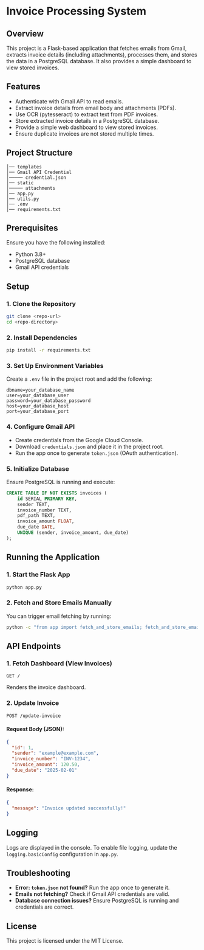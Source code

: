 # Invoice Processing System

## Overview

This project is a Flask-based application that fetches emails from Gmail, extracts invoice details (including attachments), processes them, and stores the data in a PostgreSQL database. It also provides a simple dashboard to view stored invoices.

## Features

- Authenticate with Gmail API to read emails.
- Extract invoice details from email body and attachments (PDFs).
- Use OCR (pytesseract) to extract text from PDF invoices.
- Store extracted invoice details in a PostgreSQL database.
- Provide a simple web dashboard to view stored invoices.
- Ensure duplicate invoices are not stored multiple times.

## Project Structure
```
│── templates
│── Gmail API Credential
│───── credential.json
│── static
│───── attachments
│── app.py
│── utils.py
│── .env
│── requirements.txt
```

## Prerequisites

Ensure you have the following installed:

- Python 3.8+
- PostgreSQL database
- Gmail API credentials

## Setup

### 1. Clone the Repository

```bash
git clone <repo-url>
cd <repo-directory>
```

### 2. Install Dependencies

```bash
pip install -r requirements.txt
```

### 3. Set Up Environment Variables

Create a `.env` file in the project root and add the following:

```env
dbname=your_database_name
user=your_database_user
password=your_database_password
host=your_database_host
port=your_database_port
```

### 4. Configure Gmail API

- Create credentials from the Google Cloud Console.
- Download `credentials.json` and place it in the project root.
- Run the app once to generate `token.json` (OAuth authentication).

### 5. Initialize Database

Ensure PostgreSQL is running and execute:

```sql
CREATE TABLE IF NOT EXISTS invoices (
    id SERIAL PRIMARY KEY,
    sender TEXT,
    invoice_number TEXT,
    pdf_path TEXT,
    invoice_amount FLOAT,
    due_date DATE,
    UNIQUE (sender, invoice_amount, due_date)
);
```

## Running the Application

### 1. Start the Flask App

```bash
python app.py
```

### 2. Fetch and Store Emails Manually

You can trigger email fetching by running:

```bash
python -c "from app import fetch_and_store_emails; fetch_and_store_emails()"
```

## API Endpoints

### 1. Fetch Dashboard (View Invoices)

```
GET /
```

Renders the invoice dashboard.

### 2. Update Invoice

```
POST /update-invoice
```

#### Request Body (JSON):

```json
{
  "id": 1,
  "sender": "example@example.com",
  "invoice_number": "INV-1234",
  "invoice_amount": 120.50,
  "due_date": "2025-02-01"
}
```

#### Response:

```json
{
  "message": "Invoice updated successfully!"
}
```

## Logging

Logs are displayed in the console. To enable file logging, update the `logging.basicConfig` configuration in `app.py`.

## Troubleshooting

- **Error: `token.json` not found?** Run the app once to generate it.
- **Emails not fetching?** Check if Gmail API credentials are valid.
- **Database connection issues?** Ensure PostgreSQL is running and credentials are correct.

## License

This project is licensed under the MIT License.

